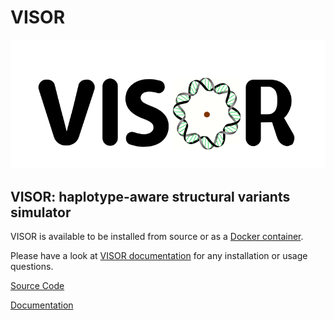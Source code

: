 # VISOR

![alt text](VISOR.png)

## VISOR: haplotype-aware structural variants simulator

VISOR is available to be installed from source or as a [Docker container](https://hub.docker.com/r/davidebolo1993/visor).

Please have a look at [VISOR documentation](https://davidebolo1993.github.io/visordoc/) for any installation or usage questions.

[Source Code](https://github.com/davidebolo1993/VISOR)

[Documentation](https://davidebolo1993.github.io/visordoc/)
